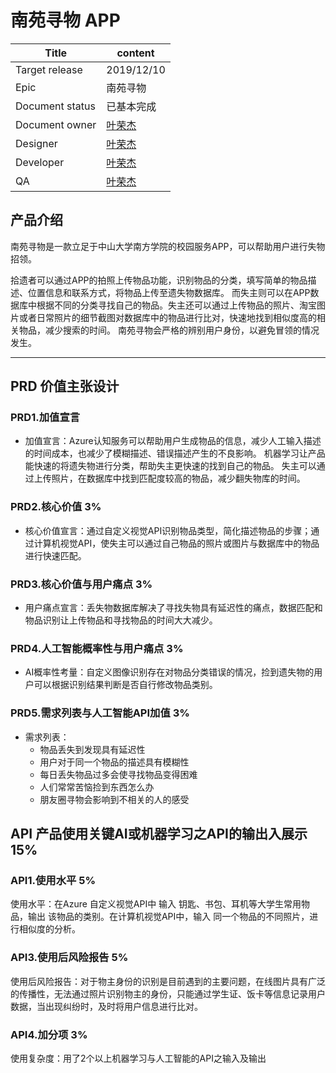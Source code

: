 # 南苑寻物 APP

Title | content
---|---
Target release | 2019/12/10
Epic | 南苑寻物
Document status | 已基本完成
Document owner | [叶荣杰](https://github.com/Jerryrongjie)
Designer | [叶荣杰](https://github.com/Jerryrongjie)
Developer | [叶荣杰](https://github.com/Jerryrongjie)
QA | [叶荣杰](https://github.com/Jerryrongjie)

## 产品介绍
南苑寻物是一款立足于中山大学南方学院的校园服务APP，可以帮助用户进行失物招领。

拾遗者可以通过APP的拍照上传物品功能，识别物品的分类，填写简单的物品描述、位置信息和联系方式，将物品上传至遗失物数据库。
而失主则可以在APP数据库中根据不同的分类寻找自己的物品。失主还可以通过上传物品的照片、淘宝图片或者日常照片的细节截图对数据库中的物品进行比对，快速地找到相似度高的相关物品，减少搜索的时间。
南苑寻物会严格的辨别用户身份，以避免冒领的情况发生。

---
## PRD 价值主张设计
### PRD1.加值宣言
- 加值宣言：Azure认知服务可以帮助用户生成物品的信息，减少人工输入描述的时间成本，也减少了模糊描述、错误描述产生的不良影响。
机器学习让产品能快速的将遗失物进行分类，帮助失主更快速的找到自己的物品。
失主可以通过上传照片，在数据库中找到匹配度较高的物品，减少翻失物库的时间。


### PRD2.核心价值 3%
- 核心价值宣言：通过自定义视觉API识别物品类型，简化描述物品的步骤；通过计算机视觉API，使失主可以通过自己物品的照片或图片与数据库中的物品进行快速匹配。

### PRD3.核心价值与用户痛点 3%
- 用户痛点宣言：丢失物数据库解决了寻找失物具有延迟性的痛点，数据匹配和物品识别让上传物品和寻找物品的时间大大减少。

### PRD4.人工智能概率性与用户痛点 3%
- AI概率性考量：自定义图像识别存在对物品分类错误的情况，捡到遗失物的用户可以根据识别结果判断是否自行修改物品类别。


### PRD5.需求列表与人工智能API加值 3%
- 需求列表：
  - 物品丢失到发现具有延迟性
  - 用户对于同一个物品的描述具有模糊性
  - 每日丢失物品过多会使寻找物品变得困难
  - 人们常常苦恼捡到东西怎么办
  - 朋友圈寻物会影响到不相关的人的感受
    
## API 产品使用关键AI或机器学习之API的输出入展示 15%
### API1.使用水平 5%
使用水平：在Azure 自定义视觉API中 输入 钥匙、书包、耳机等大学生常用物品，输出 该物品的类别。在计算机视觉API中，输入 同一个物品的不同照片，进行相似度的分析。


### API3.使用后风险报告 5%
使用后风险报告：对于物主身份的识别是目前遇到的主要问题，在线图片具有广泛的传播性，无法通过照片识别物主的身份，只能通过学生证、饭卡等信息记录用户数据，当出现纠纷时，及时将用户信息进行比对。

### API4.加分项 3%
使用复杂度：用了2个以上机器学习与人工智能的API之输入及输出
